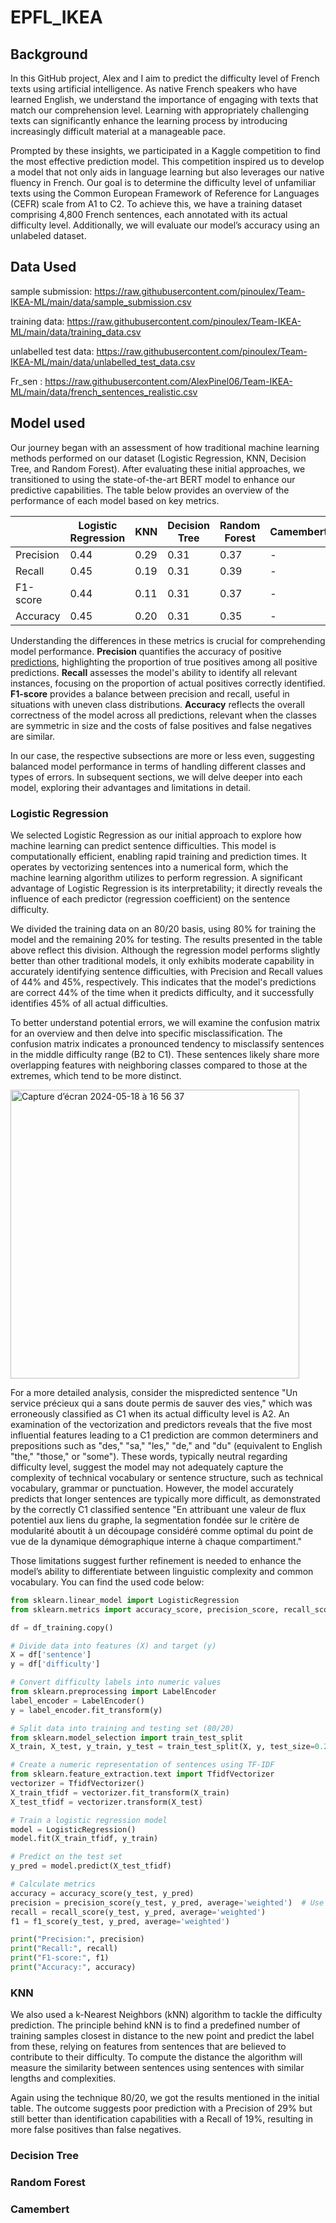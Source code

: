 # EPFL_IKEA


## Background 

In this GitHub project, Alex and I aim to predict the difficulty level of French texts using artificial intelligence. As native French speakers who have learned English, we understand the importance of engaging with texts that match our comprehension level. Learning with appropriately challenging texts can significantly enhance the learning process by introducing increasingly difficult material at a manageable pace.

Prompted by these insights, we participated in a Kaggle competition to find the most effective prediction model. This competition inspired us to develop a model that not only aids in language learning but also leverages our native fluency in French. Our goal is to determine the difficulty level of unfamiliar texts using the Common European Framework of Reference for Languages (CEFR) scale from A1 to C2. To achieve this, we have a training dataset comprising 4,800 French sentences, each annotated with its actual difficulty level. Additionally, we will evaluate our model’s accuracy using an unlabeled dataset.

## Data Used 
sample submission: https://raw.githubusercontent.com/pinoulex/Team-IKEA-ML/main/data/sample_submission.csv

training data: https://raw.githubusercontent.com/pinoulex/Team-IKEA-ML/main/data/training_data.csv

unlabelled test data: https://raw.githubusercontent.com/pinoulex/Team-IKEA-ML/main/data/unlabelled_test_data.csv

Fr_sen : https://raw.githubusercontent.com/AlexPinel06/Team-IKEA-ML/main/data/french_sentences_realistic.csv

## Model used

Our journey began with an assessment of how traditional machine learning methods performed on our dataset (Logistic Regression, KNN, Decision Tree, and Random Forest). After evaluating these initial approaches, we transitioned to using the state-of-the-art BERT model to enhance our predictive capabilities. The table below provides an overview of the performance of each model based on key metrics. 


|                  | Logistic Regression | KNN     | Decision Tree | Random Forest | Camembert |
|------------------|---------------------|---------|---------------|---------------|-----------|
| Precision        |         0.44        |   0.29  |      0.31     |      0.37     |      -    |
| Recall           |         0.45        |   0.19  |      0.31     |      0.39     |      -    |
| F1-score         |         0.44        |   0.11  |      0.31     |      0.37     |      -    |
| Accuracy         |         0.45        |   0.20  |      0.31     |      0.35     |      -    |


Understanding the differences in these metrics is crucial for comprehending model performance. **Precision** quantifies the accuracy of positive <u>predictions</u>, highlighting the proportion of true positives among all positive predictions. **Recall** assesses the model's ability to identify all relevant instances, focusing on the proportion of actual positives correctly identified. **F1-score** provides a balance between precision and recall, useful in situations with uneven class distributions. **Accuracy** reflects the overall correctness of the model across all predictions, relevant when the classes are symmetric in size and the costs of false positives and false negatives are similar.

In our case, the respective subsections are more or less even, suggesting balanced model performance in terms of handling different classes and types of errors. In subsequent sections, we will delve deeper into each model, exploring their advantages and limitations in detail.

### Logistic Regression

We selected Logistic Regression as our initial approach to explore how machine learning can predict sentence difficulties. This model is computationally efficient, enabling rapid training and prediction times. It operates by vectorizing sentences into a numerical form, which the machine learning algorithm utilizes to perform regression. A significant advantage of Logistic Regression is its interpretability; it directly reveals the influence of each predictor (regression coefficient) on the sentence difficulty.

We divided the training data on an 80/20 basis, using 80% for training the model and the remaining 20% for testing. The results presented in the table above reflect this division. Although the regression model performs slightly better than other traditional models, it only exhibits moderate capability in accurately identifying sentence difficulties, with Precision and Recall values of 44% and 45%, respectively. This indicates that the model's predictions are correct 44% of the time when it predicts difficulty, and it successfully identifies 45% of all actual difficulties.

To better understand potential errors, we will examine the confusion matrix for an overview and then delve into specific misclassification. The confusion matrix indicates a pronounced tendency to misclassify sentences in the middle difficulty range (B2 to C1). These sentences likely share more overlapping features with neighboring classes compared to those at the extremes, which tend to be more distinct.

<img width="462" alt="Capture d’écran 2024-05-18 à 16 56 37" src="https://github.com/igordall/EPFL_IKEA/assets/153678341/a8df770f-2c11-4a0e-b3fa-660cbdb4f858">

For a more detailed analysis, consider the mispredicted sentence "Un service précieux qui a sans doute permis de sauver des vies," which was erroneously classified as C1 when its actual difficulty level is A2. An examination of the vectorization and predictors reveals that the five most influential features leading to a C1 prediction are common determiners and prepositions such as "des," "sa," "les," "de," and "du" (equivalent to English "the," "those," or "some"). These words, typically neutral regarding difficulty level, suggest the model may not adequately capture the complexity of technical vocabulary or sentence structure, such as technical vocabulary, grammar or punctuation. However, the model accurately predicts that longer sentences are typically more difficult, as demonstrated by the correctly C1 classified sentence "En attribuant une valeur de flux potentiel aux liens du graphe, la segmentation fondée sur le critère de modularité aboutit à un découpage considéré comme optimal du point de vue de la dynamique démographique interne à chaque compartiment." 

Those limitations suggest further refinement is needed to enhance the model’s ability to differentiate between linguistic complexity and common vocabulary. You can find the used code below: 

```python
from sklearn.linear_model import LogisticRegression
from sklearn.metrics import accuracy_score, precision_score, recall_score, f1_score

df = df_training.copy()

# Divide data into features (X) and target (y)
X = df['sentence']
y = df['difficulty']

# Convert difficulty labels into numeric values
from sklearn.preprocessing import LabelEncoder
label_encoder = LabelEncoder()
y = label_encoder.fit_transform(y)

# Split data into training and testing set (80/20)
from sklearn.model_selection import train_test_split
X_train, X_test, y_train, y_test = train_test_split(X, y, test_size=0.2, random_state=42)

# Create a numeric representation of sentences using TF-IDF
from sklearn.feature_extraction.text import TfidfVectorizer
vectorizer = TfidfVectorizer()
X_train_tfidf = vectorizer.fit_transform(X_train)
X_test_tfidf = vectorizer.transform(X_test)

# Train a logistic regression model
model = LogisticRegression()
model.fit(X_train_tfidf, y_train)

# Predict on the test set
y_pred = model.predict(X_test_tfidf)

# Calculate metrics
accuracy = accuracy_score(y_test, y_pred)
precision = precision_score(y_test, y_pred, average='weighted')  # Use 'weighted' for imbalanced classes
recall = recall_score(y_test, y_pred, average='weighted')
f1 = f1_score(y_test, y_pred, average='weighted')

print("Precision:", precision)
print("Recall:", recall)
print("F1-score:", f1)
print("Accuracy:", accuracy)

```

### KNN

We also used a k-Nearest Neighbors (kNN) algorithm to tackle the difficulty prediction. The principle behind kNN is to find a predefined number of training samples closest in distance to the new point and predict the label from these, relying on features from sentences that are believed to contribute to their difficulty. To compute the distance the algorithm will measure the similarity between sentences using sentences with similar lengths and complexities.

Again using the technique 80/20, we got the results mentioned in the initial table. The outcome suggests poor prediction with a Precision of 29% but still better than identification capabilities with a Recall of 19%, resulting in more false positives than false negatives.  


### Decision Tree

### Random Forest

### Camembert















